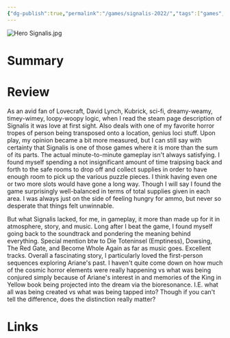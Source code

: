 ```yaml
---
{"dg-publish":true,"permalink":"/games/signalis-2022/","tags":["games","streamed"],"created":"2024-07-01","updated":"2024-10-29"}
---
```



![Hero Signalis.jpg](/img/user/Attachments/Hero%20Signalis.jpg)

# Summary

# Review

As an avid fan of Lovecraft, David Lynch, Kubrick, sci-fi, dreamy-weamy, timey-wimey, loopy-woopy logic, when I read the steam page description of Signalis it was love at first sight. Also deals with one of my favorite horror tropes of person being transposed onto a location, genius loci stuff. Upon play, my opinion became a bit more measured, but I can still say with certainty that Signalis is one of those games where it is more than the sum of its parts. The actual minute-to-minute gameplay isn't always satisfying. I found myself spending a not insignificant amount of time traipsing back and forth to the safe rooms to drop off and collect supplies in order to have enough room to pick up the various puzzle pieces. I think having even one or two more slots would have gone a long way. Though I will say I found the game surprisingly well-balanced in terms of total supplies given in each area. I was always just on the side of feeling hungry for ammo, but never so desperate that things felt unwinnable.

But what Signalis lacked, for me, in gameplay, it more than made up for it in atmosphere, story, and music. Long after I beat the game, I found myself going back to the soundtrack and pondering the meaning behind everything. Special mention btw to Die Toteninsel (Emptiness), Dowsing, The Red Gate, and Become Whole Again as far as music goes. Excellent tracks. Overall a fascinating story, I particularly loved the first-person sequences exploring Ariane's past. I haven't quite come down on how much of the cosmic horror elements were really happening vs what was being conjured simply because of Ariane's interest in and memories of the King in Yellow book being projected into the dream via the bioresonance. I.E. what all was being created vs what was being tapped into? Though if you can't tell the difference, does the distinction really matter?

# Links

